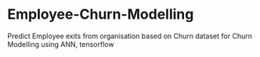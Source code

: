 # Employee-Churn-Modelling
Predict Employee exits from organisation based on Churn dataset for Churn Modelling using ANN, tensorflow
